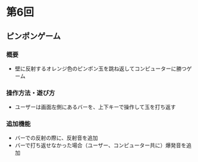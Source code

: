 # 第6回
## ピンポンゲーム

### 概要
* 壁に反射するオレンジ色のピンポン玉を跳ね返してコンピューターに勝つゲーム
### 操作方法・遊び方
* ユーザーは画面左側にあるバーを、上下キーで操作して玉を打ち返す
### 追加機能
* バーでの反射の際に、反射音を追加
* バーで打ち返せなかった場合（ユーザー、コンピューター共に）爆発音を追加
